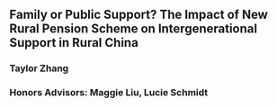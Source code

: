 ## Family or Public Support? The Impact of New Rural Pension Scheme on Intergenerational Support in Rural China

### Taylor Zhang
### Honors Advisors: Maggie Liu, Lucie Schmidt
